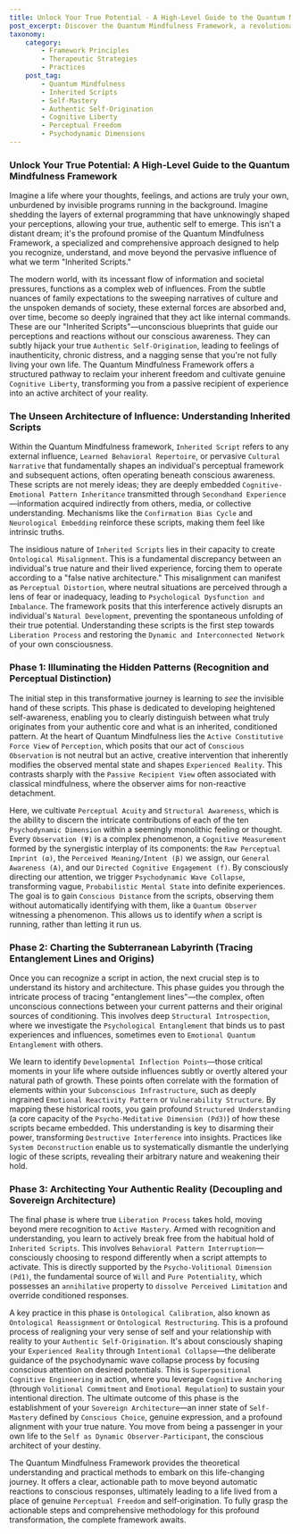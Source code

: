 ```yaml
---
title: Unlock Your True Potential - A High-Level Guide to the Quantum Mindfulness Framework
post_excerpt: Discover the Quantum Mindfulness Framework, a revolutionary approach to liberating your authentic self from the subtle yet pervasive influence of "Inherited Scripts." This comprehensive guide explores how to recognize and dismantle unconscious patterns, fostering genuine self-origination and cognitive liberty for a life of conscious co-creation.
taxonomy:
    category:
        - Framework Principles
        - Therapeutic Strategies
        - Practices
    post_tag:
        - Quantum Mindfulness
        - Inherited Scripts
        - Self-Mastery
        - Authentic Self-Origination
        - Cognitive Liberty
        - Perceptual Freedom
        - Psychodynamic Dimensions
---
```

### Unlock Your True Potential: A High-Level Guide to the Quantum Mindfulness Framework

Imagine a life where your thoughts, feelings, and actions are truly your own, unburdened by invisible programs running in the background. Imagine shedding the layers of external programming that have unknowingly shaped your perceptions, allowing your true, authentic self to emerge. This isn't a distant dream; it's the profound promise of the Quantum Mindfulness Framework, a specialized and comprehensive approach designed to help you recognize, understand, and move beyond the pervasive influence of what we term "Inherited Scripts."

The modern world, with its incessant flow of information and societal pressures, functions as a complex web of influences. From the subtle nuances of family expectations to the sweeping narratives of culture and the unspoken demands of society, these external forces are absorbed and, over time, become so deeply ingrained that they act like internal commands. These are our "Inherited Scripts"—unconscious blueprints that guide our perceptions and reactions without our conscious awareness. They can subtly hijack your true `Authentic Self-Origination`, leading to feelings of inauthenticity, chronic distress, and a nagging sense that you're not fully living your own life. The Quantum Mindfulness Framework offers a structured pathway to reclaim your inherent freedom and cultivate genuine `Cognitive Liberty`, transforming you from a passive recipient of experience into an active architect of your reality.

### The Unseen Architecture of Influence: Understanding Inherited Scripts

Within the Quantum Mindfulness framework, `Inherited Script` refers to any external influence, `Learned Behavioral Repertoire`, or pervasive `Cultural Narrative` that fundamentally shapes an individual's perceptual framework and subsequent actions, often operating beneath conscious awareness. These scripts are not merely ideas; they are deeply embedded `Cognitive-Emotional Pattern Inheritance` transmitted through `Secondhand Experience`—information acquired indirectly from others, media, or collective understanding. Mechanisms like the `Confirmation Bias Cycle` and `Neurological Embedding` reinforce these scripts, making them feel like intrinsic truths.

The insidious nature of `Inherited Scripts` lies in their capacity to create `Ontological Misalignment`. This is a fundamental discrepancy between an individual's true nature and their lived experience, forcing them to operate according to a "false native architecture." This misalignment can manifest as `Perceptual Distortion`, where neutral situations are perceived through a lens of fear or inadequacy, leading to `Psychological Dysfunction and Imbalance`. The framework posits that this interference actively disrupts an individual's `Natural Development`, preventing the spontaneous unfolding of their true potential. Understanding these scripts is the first step towards `Liberation Process` and restoring the `Dynamic and Interconnected Network` of your own consciousness.

### Phase 1: Illuminating the Hidden Patterns (Recognition and Perceptual Distinction)

The initial step in this transformative journey is learning to *see* the invisible hand of these scripts. This phase is dedicated to developing heightened self-awareness, enabling you to clearly distinguish between what truly originates from your authentic core and what is an inherited, conditioned pattern. At the heart of Quantum Mindfulness lies the `Active Constitutive Force View` of `Perception`, which posits that our act of `Conscious Observation` is not neutral but an active, creative intervention that inherently modifies the observed mental state and shapes `Experienced Reality`. This contrasts sharply with the `Passive Recipient View` often associated with classical mindfulness, where the observer aims for non-reactive detachment.

Here, we cultivate `Perceptual Acuity` and `Structural Awareness`, which is the ability to discern the intricate contributions of each of the ten `Psychodynamic Dimension` within a seemingly monolithic feeling or thought. Every `Observation (Ψ)` is a complex phenomenon, a `Cognitive Measurement` formed by the synergistic interplay of its components: the `Raw Perceptual Imprint (α)`, the `Perceived Meaning/Intent (β)` we assign, our `General Awareness (A)`, and our `Directed Cognitive Engagement (f)`. By consciously directing our attention, we trigger `Psychodynamic Wave Collapse`, transforming vague, `Probabilistic Mental State` into definite experiences. The goal is to gain `Conscious Distance` from the scripts, observing them without automatically identifying with them, like a `Quantum Observer` witnessing a phenomenon. This allows us to identify *when* a script is running, rather than letting it run us.

### Phase 2: Charting the Subterranean Labyrinth (Tracing Entanglement Lines and Origins)

Once you can recognize a script in action, the next crucial step is to understand its history and architecture. This phase guides you through the intricate process of tracing "entanglement lines"—the complex, often unconscious connections between your current patterns and their original sources of conditioning. This involves deep `Structural Introspection`, where we investigate the `Psychological Entanglement` that binds us to past experiences and influences, sometimes even to `Emotional Quantum Entanglement` with others.

We learn to identify `Developmental Inflection Points`—those critical moments in your life where outside influences subtly or overtly altered your natural path of growth. These points often correlate with the formation of elements within your `Subconscious Infrastructure`, such as deeply ingrained `Emotional Reactivity Pattern` or `Vulnerability Structure`. By mapping these historical roots, you gain profound `Structured Understanding` (a core capacity of the `Psycho-Meditative Dimension (Pd3)`) of how these scripts became embedded. This understanding is key to disarming their power, transforming `Destructive Interference` into insights. Practices like `System Deconstruction` enable us to systematically dismantle the underlying logic of these scripts, revealing their arbitrary nature and weakening their hold.

### Phase 3: Architecting Your Authentic Reality (Decoupling and Sovereign Architecture)

The final phase is where true `Liberation Process` takes hold, moving beyond mere recognition to `Active Mastery`. Armed with recognition and understanding, you learn to actively break free from the habitual hold of `Inherited Scripts`. This involves `Behavioral Pattern Interruption`—consciously choosing to respond differently when a script attempts to activate. This is directly supported by the `Psycho-Volitional Dimension (Pd1)`, the fundamental source of `Will` and `Pure Potentiality`, which possesses an `annihilative` property to `dissolve Perceived Limitation` and override conditioned responses.

A key practice in this phase is `Ontological Calibration`, also known as `Ontological Reassignment` or `Ontological Restructuring`. This is a profound process of realigning your very sense of self and your relationship with reality to your `Authentic Self-Origination`. It's about consciously shaping your `Experienced Reality` through `Intentional Collapse`—the deliberate guidance of the psychodynamic wave collapse process by focusing conscious attention on desired potentials. This is `Superpositional Cognitive Engineering` in action, where you leverage `Cognitive Anchoring` (through `Volitional Commitment` and `Emotional Regulation`) to sustain your intentional direction. The ultimate outcome of this phase is the establishment of your `Sovereign Architecture`—an inner state of `Self-Mastery` defined by `Conscious Choice`, genuine expression, and a profound alignment with your true nature. You move from being a passenger in your own life to the `Self as Dynamic Observer-Participant`, the conscious architect of your destiny.

The Quantum Mindfulness Framework provides the theoretical understanding and practical methods to embark on this life-changing journey. It offers a clear, actionable path to move beyond automatic reactions to conscious responses, ultimately leading to a life lived from a place of genuine `Perceptual Freedom` and self-origination. To fully grasp the actionable steps and comprehensive methodology for this profound transformation, the complete framework awaits.